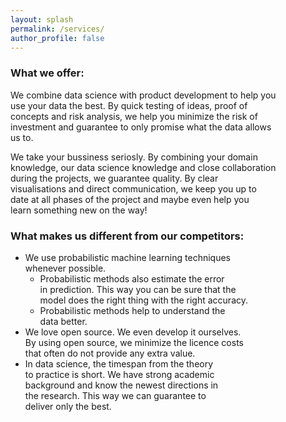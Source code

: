 ```yaml
---
layout: splash
permalink: /services/
author_profile: false
---
```



### What we offer:

We combine data science with product development to help you  
use your data the best. By quick testing of ideas, proof of  
concepts and risk analysis, we help you minimize the risk of  
investment and guarantee to only promise what the data allows  
us to.  

We take your bussiness seriosly. By combining your domain  
knowledge, our data science knowledge and close collaboration  
during the projects, we guarantee quality. By clear  
visualisations and direct communication, we keep you up to  
date at all phases of the project and maybe even help you  
learn something new on the way!

### What makes us different from our competitors:
* We use probabilistic machine learning techniques  
whenever possible.
  * Probabilistic methods also estimate the error  
  in prediction. This way you can be sure that the  
  model does the right thing with the right accuracy.
  * Probabilistic methods help to understand the  
  data better.
* We love open source. We even develop it ourselves.  
By using open source, we minimize the licence costs  
that often do not provide any extra value.
* In data science, the timespan from the theory  
to practice is short. We have strong academic  
background and know the newest directions in  
the research. This way we can guarantee to  
deliver only the best.
